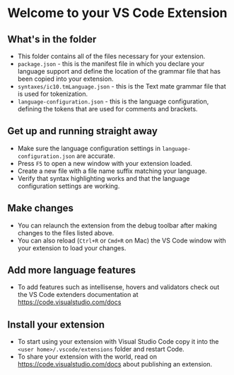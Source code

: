 # Welcome to your VS Code Extension

## What's in the folder

* This folder contains all of the files necessary for your extension.
* `package.json` - this is the manifest file in which you declare your language support and define the location of the
  grammar file that has been copied into your extension.
* `syntaxes/ic10.tmLanguage.json` - this is the Text mate grammar file that is used for tokenization.
* `language-configuration.json` - this is the language configuration, defining the tokens that are used for comments and
  brackets.

## Get up and running straight away

* Make sure the language configuration settings in `language-configuration.json` are accurate.
* Press `F5` to open a new window with your extension loaded.
* Create a new file with a file name suffix matching your language.
* Verify that syntax highlighting works and that the language configuration settings are working.

## Make changes

* You can relaunch the extension from the debug toolbar after making changes to the files listed above.
* You can also reload (`Ctrl+R` or `Cmd+R` on Mac) the VS Code window with your extension to load your changes.

## Add more language features

* To add features such as intellisense, hovers and validators check out the VS Code extenders documentation
  at https://code.visualstudio.com/docs

## Install your extension

* To start using your extension with Visual Studio Code copy it into the `<user home>/.vscode/extensions` folder and
  restart Code.
* To share your extension with the world, read on https://code.visualstudio.com/docs about publishing an extension.
